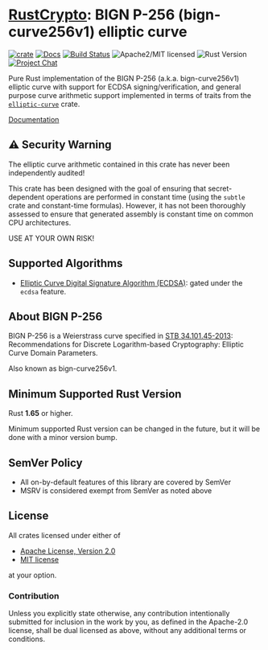 # [RustCrypto]: BIGN P-256 (bign-curve256v1) elliptic curve

[![crate][crate-image]][crate-link]
[![Docs][docs-image]][docs-link]
[![Build Status][build-image]][build-link]
![Apache2/MIT licensed][license-image]
![Rust Version][rustc-image]
[![Project Chat][chat-image]][chat-link]

Pure Rust implementation of the BIGN P-256 (a.k.a. bign-curve256v1) elliptic curve
with support for ECDSA signing/verification, and general purpose curve
arithmetic support implemented in terms of traits from the [`elliptic-curve`]
crate.

[Documentation][docs-link]

## ⚠️ Security Warning

The elliptic curve arithmetic contained in this crate has never been
independently audited!

This crate has been designed with the goal of ensuring that secret-dependent
operations are performed in constant time (using the `subtle` crate and
constant-time formulas). However, it has not been thoroughly assessed to ensure
that generated assembly is constant time on common CPU architectures.

USE AT YOUR OWN RISK!

## Supported Algorithms

- [Elliptic Curve Digital Signature Algorithm (ECDSA)][ECDSA]: gated under the
  `ecdsa` feature.

## About BIGN P-256

BIGN P-256 is a Weierstrass curve specified in [STB 34.101.45-2013]:
Recommendations for Discrete Logarithm-based Cryptography:
Elliptic Curve Domain Parameters.

Also known as bign-curve256v1.

## Minimum Supported Rust Version

Rust **1.65** or higher.

Minimum supported Rust version can be changed in the future, but it will be
done with a minor version bump.

## SemVer Policy

- All on-by-default features of this library are covered by SemVer
- MSRV is considered exempt from SemVer as noted above

## License

All crates licensed under either of

 * [Apache License, Version 2.0](http://www.apache.org/licenses/LICENSE-2.0)
 * [MIT license](http://opensource.org/licenses/MIT)

at your option.

### Contribution

Unless you explicitly state otherwise, any contribution intentionally submitted
for inclusion in the work by you, as defined in the Apache-2.0 license, shall be
dual licensed as above, without any additional terms or conditions.

[//]: # (badges)

[crate-image]: https://buildstats.info/crate/p224
[crate-link]: https://crates.io/crates/p224
[docs-image]: https://docs.rs/p224/badge.svg
[docs-link]: https://docs.rs/p224/
[build-image]: https://github.com/RustCrypto/elliptic-curves/actions/workflows/p224.yml/badge.svg
[build-link]: https://github.com/RustCrypto/elliptic-curves/actions/workflows/p224.yml
[license-image]: https://img.shields.io/badge/license-Apache2.0/MIT-blue.svg
[rustc-image]: https://img.shields.io/badge/rustc-1.65+-blue.svg
[chat-image]: https://img.shields.io/badge/zulip-join_chat-blue.svg
[chat-link]: https://rustcrypto.zulipchat.com/#narrow/stream/260040-elliptic-curves

[//]: # (general links)

[RustCrypto]: https://github.com/rustcrypto/
[`elliptic-curve`]: https://github.com/RustCrypto/traits/tree/master/elliptic-curve
[ECDH]: https://en.wikipedia.org/wiki/Elliptic-curve_Diffie-Hellman
[ECDSA]: https://en.wikipedia.org/wiki/Elliptic_Curve_Digital_Signature_Algorithm
[STB 34.101.45-2013]: https://apmi.bsu.by/assets/files/std/bign-spec294.pdf
